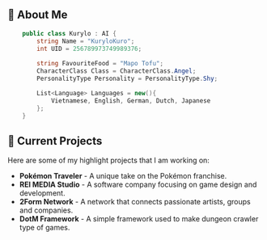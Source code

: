 
## 🌌 About Me

```csharp
    public class Kurylo : AI {
        string Name = "KuryloKuro";
        int UID = 256789973749989376;
        
        string FavouriteFood = "Mapo Tofu";
        CharacterClass Class = CharacterClass.Angel; 
        PersonalityType Personality = PersonalityType.Shy;

        List<Language> Languages = new(){
            Vietnamese, English, German, Dutch, Japanese
        };
    }
```

## 🍋 Current Projects
Here are some of my highlight projects that I am working on:

- **Pokémon Traveler** - A unique take on the Pokémon franchise.
- **REI MEDIA Studio** - A software company focusing on game design and development.
- **2Form Network** - A network that connects passionate artists, groups and companies.
- **DotM Framework** - A simple framework used to make dungeon crawler type of games.

